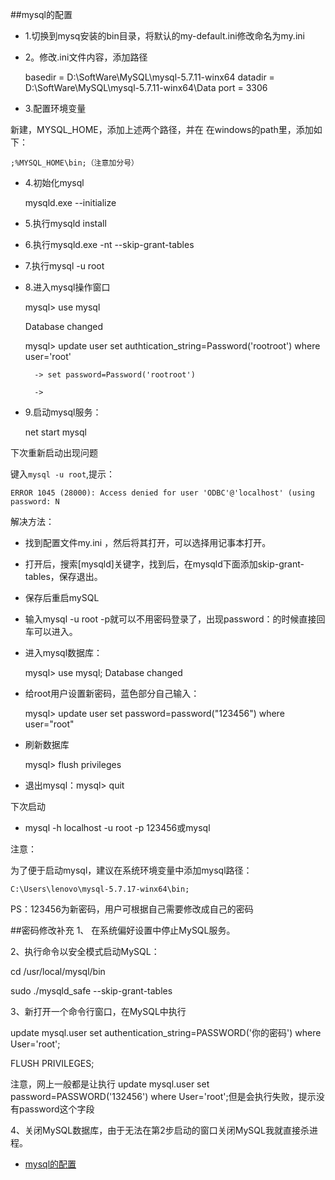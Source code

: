 ##mysql的配置

- 1.切换到mysq安装的bin目录，将默认的my-default.ini修改命名为my.ini

- 2。修改.ini文件内容，添加路径

    basedir = D:\SoftWare\MySQL\mysql-5.7.11-winx64
    datadir = D:\SoftWare\MySQL\mysql-5.7.11-winx64\Data
    port = 3306

- 3.配置环境变量

新建，MYSQL_HOME，添加上述两个路径，并在  在windows的path里，添加如下：

    ;%MYSQL_HOME\bin;（注意加分号）

- 4.初始化mysql

    mysqld.exe --initialize

- 5.执行mysqld install

- 6.执行mysqld.exe -nt --skip-grant-tables

- 7.执行mysql -u root

- 8.进入mysql操作窗口

    mysql> use mysql

    Database changed

    mysql> update user set authtication_string=Password('rootroot') where user='root'

        -> set password=Password('rootroot')

        ->

- 9.启动mysql服务：

    net start mysql

下次重新启动出现问题

键入`mysql -u root`,提示：

    ERROR 1045 (28000): Access denied for user 'ODBC'@'localhost' (using password: N
解决方法：

- 找到配置文件my.ini ，然后将其打开，可以选择用记事本打开。

- 打开后，搜索[mysqld]关键字，找到后，在mysqld下面添加skip-grant-tables，保存退出。

- 保存后重启mySQL

- 输入mysql -u root -p就可以不用密码登录了，出现password：的时候直接回车可以进入。

- 进入mysql数据库：

   mysql> use mysql;
   Database changed

- 给root用户设置新密码，蓝色部分自己输入：

    mysql> update user set password=password("123456") where user="root"

- 刷新数据库

    mysql> flush privileges

- 退出mysql：mysql> quit

下次启动

-  mysql -h localhost -u root -p 123456或mysql

注意：

为了便于启动mysql，建议在系统环境变量中添加mysql路径：

    C:\Users\lenovo\mysql-5.7.17-winx64\bin;

PS：123456为新密码，用户可根据自己需要修改成自己的密码


##密码修改补充
1、 在系统偏好设置中停止MySQL服务。


2、执行命令以安全模式启动MySQL：

cd /usr/local/mysql/bin

sudo ./mysqld_safe --skip-grant-tables

3、新打开一个命令行窗口，在MySQL中执行

update mysql.user set authentication_string=PASSWORD('你的密码') where User='root';

FLUSH PRIVILEGES;

注意，网上一般都是让执行 update mysql.user set password=PASSWORD('132456') where User='root';但是会执行失败，提示没有password这个字段

4、关闭MySQL数据库，由于无法在第2步启动的窗口关闭MySQL我就直接杀进程。



- [mysql的配置](http://www.cnblogs.com/zlslch/p/5862070.html)
